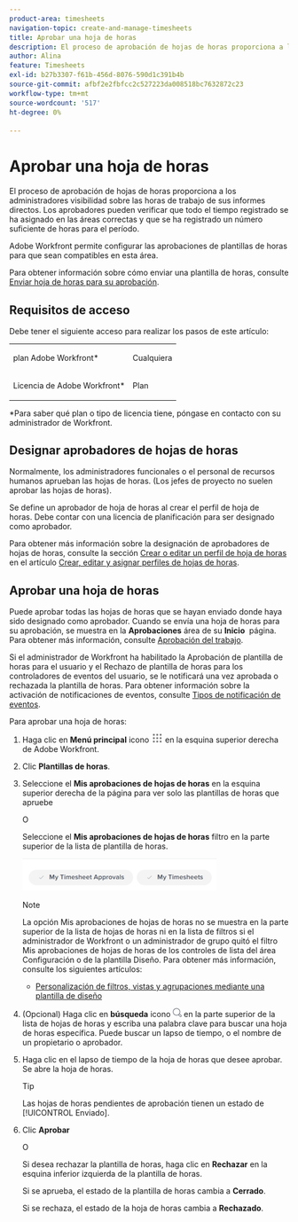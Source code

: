 ```yaml
---
product-area: timesheets
navigation-topic: create-and-manage-timesheets
title: Aprobar una hoja de horas
description: El proceso de aprobación de hojas de horas proporciona a los administradores visibilidad sobre las horas de trabajo de sus informes directos. Los aprobadores pueden verificar que todo el tiempo registrado se ha asignado en las áreas correctas y que se ha registrado un número suficiente de horas para el período.
author: Alina
feature: Timesheets
exl-id: b27b3307-f61b-456d-8076-590d1c391b4b
source-git-commit: afbf2e2fbfcc2c527223da008518bc7632872c23
workflow-type: tm+mt
source-wordcount: '517'
ht-degree: 0%

---
```


# Aprobar una hoja de horas

El proceso de aprobación de hojas de horas proporciona a los administradores visibilidad sobre las horas de trabajo de sus informes directos. Los aprobadores pueden verificar que todo el tiempo registrado se ha asignado en las áreas correctas y que se ha registrado un número suficiente de horas para el período.

Adobe Workfront permite configurar las aprobaciones de plantillas de horas para que sean compatibles en esta área.

Para obtener información sobre cómo enviar una plantilla de horas, consulte [Enviar hoja de horas para su aprobación](../../timesheets/create-and-manage-timesheets/submit-timesheet-for-approval.md).

## Requisitos de acceso

Debe tener el siguiente acceso para realizar los pasos de este artículo:

<table style="table-layout:auto"> 
 <col> 
 </col> 
 <col> 
 </col> 
 <tbody> 
  <tr> 
   <td role="rowheader">plan Adobe Workfront*</td> 
   <td> <p>Cualquiera</p> </td> 
  </tr> 
  <tr> 
   <td role="rowheader">Licencia de Adobe Workfront*</td> 
   <td> <p>Plan </p> </td> 
  </tr> 
 </tbody> 
</table>

*Para saber qué plan o tipo de licencia tiene, póngase en contacto con su administrador de Workfront.

## Designar aprobadores de hojas de horas

Normalmente, los administradores funcionales o el personal de recursos humanos aprueban las hojas de horas. (Los jefes de proyecto no suelen aprobar las hojas de horas).

Se define un aprobador de hoja de horas al crear el perfil de hoja de horas. Debe contar con una licencia de planificación para ser designado como aprobador.

Para obtener más información sobre la designación de aprobadores de hojas de horas, consulte la sección [Crear o editar un perfil de hoja de horas](../../timesheets/create-and-manage-timesheets/create-timesheet-profiles.md#create) en el artículo [Crear, editar y asignar perfiles de hojas de horas](../../timesheets/create-and-manage-timesheets/create-timesheet-profiles.md).

## Aprobar una hoja de horas

Puede aprobar todas las hojas de horas que se hayan enviado donde haya sido designado como aprobador. Cuando se envía una hoja de horas para su aprobación, se muestra en la **Aprobaciones** área de su **Inicio**  página. Para obtener más información, consulte [Aprobación del trabajo](../../review-and-approve-work/manage-approvals/approving-work.md).

Si el administrador de Workfront ha habilitado la Aprobación de plantilla de horas para el usuario y el Rechazo de plantilla de horas para los controladores de eventos del usuario, se le notificará una vez aprobada o rechazada la plantilla de horas. Para obtener información sobre la activación de notificaciones de eventos, consulte [Tipos de notificación de eventos](../../administration-and-setup/manage-workfront/emails/event-notifications-available-in-wf.md).

Para aprobar una hoja de horas:

1. Haga clic en **Menú principal** icono ![](assets/main-menu-icon.png) en la esquina superior derecha de Adobe Workfront.
1. Clic **Plantillas de horas**.
1. Seleccione el **Mis aprobaciones de hojas de horas** en la esquina superior derecha de la página para ver solo las plantillas de horas que apruebe

   O

   Seleccione el **Mis aprobaciones de hojas de horas** filtro en la parte superior de la lista de plantilla de horas.

   ![](assets/my-timesheet-approvals-my-timesheets-pills-on-timesheets-list-nwe-350x58.png)

   >[!NOTE]
   >
   >La opción Mis aprobaciones de hojas de horas no se muestra en la parte superior de la lista de hojas de horas ni en la lista de filtros si el administrador de Workfront o un administrador de grupo quitó el filtro Mis aprobaciones de hojas de horas de los controles de lista del área Configuración o de la plantilla Diseño. Para obtener más información, consulte los siguientes artículos:
   >
   >   
   >   
   >   * [Personalización de filtros, vistas y agrupaciones mediante una plantilla de diseño](../../administration-and-setup/customize-workfront/use-layout-templates/customize-fvg-list-controls-layout-template.md)
   >   
   >

1. (Opcional) Haga clic en **búsqueda** icono ![](assets/search-icon.png) en la parte superior de la lista de hojas de horas y escriba una palabra clave para buscar una hoja de horas específica. Puede buscar un lapso de tiempo, o el nombre de un propietario o aprobador.
1. Haga clic en el lapso de tiempo de la hoja de horas que desee aprobar. Se abre la hoja de horas.

   >[!TIP]
   >
   >Las hojas de horas pendientes de aprobación tienen un estado de [!UICONTROL Enviado].


1. Clic **Aprobar**

   O

   Si desea rechazar la plantilla de horas, haga clic en **Rechazar** en la esquina inferior izquierda de la plantilla de horas.

   Si se aprueba, el estado de la plantilla de horas cambia a **Cerrado**.

   Si se rechaza, el estado de la hoja de horas cambia a **Rechazado**.
